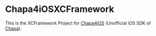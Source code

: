 # Chapa4iOSXCFramework

This is the XCFramework Project for [Chapa4iOS](https://github.com/yohannescodes/Chapa4iOS) (Unofficial iOS SDK of [Chapa](https://chapa.co)).
